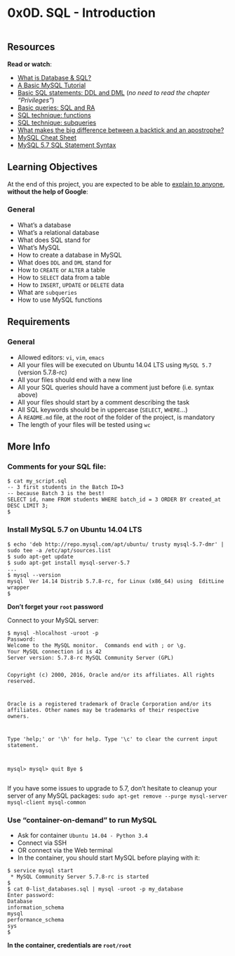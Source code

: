 <h1 class="gap">0x0D. SQL - Introduction</h1><div class="gap" id="project-description">
<p><img alt="" src="https://s3.amazonaws.com/intranet-projects-files/holbertonschool-higher-level_programming+/272/rtcwz.jpg" style=""/></p>
<h2>Resources</h2>
<p><strong>Read or watch</strong>:</p>
<ul>
<li><a href="/rltoken/khEqMKp1PHvKpfO18d4fLQ" target="_blank" title="What is Database &amp; SQL?">What is Database &amp; SQL?</a> </li>
<li><a href="/rltoken/qrONF5FZPsRxRJ2FkLVPcg" target="_blank" title="A Basic MySQL Tutorial">A Basic MySQL Tutorial</a> </li>
<li><a href="/rltoken/ibCYnC9CDgZg5NQQvccBWw" target="_blank" title="Basic SQL statements: DDL and DML">Basic SQL statements: DDL and DML</a> (<em>no need to read the chapter “Privileges”</em>)</li>
<li><a href="/rltoken/yelYhpf7l0FcRIPCVfnMLw" target="_blank" title="Basic queries: SQL and RA">Basic queries: SQL and RA</a> </li>
<li><a href="/rltoken/3aQcovOE-clrD8yIfxFE9Q" target="_blank" title="SQL technique: functions">SQL technique: functions</a> </li>
<li><a href="/rltoken/lTXnq6pdk59x2h_Y-q0-Hg" target="_blank" title="SQL technique: subqueries">SQL technique: subqueries</a> </li>
<li><a href="/rltoken/R--kAkehyaawZFY4m1inxQ" target="_blank" title="What makes the big difference between a backtick and an apostrophe?">What makes the big difference between a backtick and an apostrophe?</a> </li>
<li><a href="/rltoken/aGZu7ulJpbbKcDhcz49yrg" target="_blank" title="MySQL Cheat Sheet">MySQL Cheat Sheet</a> </li>
<li><a href="/rltoken/XrqR4oh6zsk0eOKoTgkA3Q" target="_blank" title="MySQL 5.7 SQL Statement Syntax">MySQL 5.7 SQL Statement Syntax</a> </li>
</ul>
<h2>Learning Objectives</h2>
<p>At the end of this project, you are expected to be able to <a href="/rltoken/jfYCdfSeM9SClR9gWzDaLA" target="_blank" title="explain to anyone">explain to anyone</a>, <strong>without the help of Google</strong>:</p>
<h3>General</h3>
<ul>
<li>What’s a database</li>
<li>What’s a relational database</li>
<li>What does SQL stand for</li>
<li>What’s MySQL</li>
<li>How to create a database in MySQL</li>
<li>What does <code>DDL</code> and <code>DML</code> stand for</li>
<li>How to <code>CREATE</code> or <code>ALTER</code> a table</li>
<li>How to <code>SELECT</code> data from a table</li>
<li>How to <code>INSERT</code>, <code>UPDATE</code> or <code>DELETE</code> data</li>
<li>What are <code>subqueries</code></li>
<li>How to use MySQL functions</li>
</ul>
<h2>Requirements</h2>
<h3>General</h3>
<ul>
<li>Allowed editors: <code>vi</code>, <code>vim</code>, <code>emacs</code></li>
<li>All your files will be executed on Ubuntu 14.04 LTS using <code>MySQL 5.7</code> (version 5.7.8-rc)</li>
<li>All your files should end with a new line</li>
<li>All your SQL queries should have a comment just before (i.e. syntax above)</li>
<li>All your files should start by a comment describing the task</li>
<li>All SQL keywords should be in uppercase (<code>SELECT</code>, <code>WHERE</code>…)</li>
<li>A <code>README.md</code> file, at the root of the folder of the project, is mandatory</li>
<li>The length of your files will be tested using <code>wc</code></li>
</ul>
<h2>More Info</h2>
<h3>Comments for your SQL file:</h3>
<pre><code>$ cat my_script.sql
-- 3 first students in the Batch ID=3
-- because Batch 3 is the best!
SELECT id, name FROM students WHERE batch_id = 3 ORDER BY created_at DESC LIMIT 3;
$
</code></pre>
<h3>Install MySQL 5.7 on Ubuntu 14.04 LTS</h3>
<pre><code>$ echo 'deb http://repo.mysql.com/apt/ubuntu/ trusty mysql-5.7-dmr' | sudo tee -a /etc/apt/sources.list
$ sudo apt-get update
$ sudo apt-get install mysql-server-5.7
...
$ mysql --version
mysql  Ver 14.14 Distrib 5.7.8-rc, for Linux (x86_64) using  EditLine wrapper
$
</code></pre>
<p><strong>Don’t forget your <code>root</code> password</strong></p>
<p>Connect to your MySQL server:</p>
<pre><code>$ mysql -hlocalhost -uroot -p
Password: 
Welcome to the MySQL monitor.  Commands end with ; or \g.
Your MySQL connection id is 42
Server version: 5.7.8-rc MySQL Community Server (GPL)

Copyright (c) 2000, 2016, Oracle and/or its affiliates. All rights reserved.

Oracle is a registered trademark of Oracle Corporation and/or its
affiliates. Other names may be trademarks of their respective
owners.

Type 'help;' or '\h' for help. Type '\c' to clear the current input statement.

mysql&gt; 
mysql&gt; quit
Bye
$
</code></pre>
<p>If you have some issues to upgrade to 5.7, don’t hesitate to cleanup your server of any MySQL packages: <code>sudo apt-get remove --purge mysql-server mysql-client mysql-common</code></p>
<h3>Use “container-on-demand” to run MySQL</h3>
<ul>
<li>Ask for container <code>Ubuntu 14.04 - Python 3.4</code></li>
<li>Connect via SSH</li>
<li>OR connect via the Web terminal</li>
<li>In the container, you should start MySQL before playing with it:</li>
</ul>
<pre><code>$ service mysql start
 * MySQL Community Server 5.7.8-rc is started
$
$ cat 0-list_databases.sql | mysql -uroot -p my_database
Enter password: 
Database
information_schema
mysql
performance_schema
sys
$
</code></pre>
<p><strong>In the container, credentials are <code>root/root</code></strong></p>
</div>